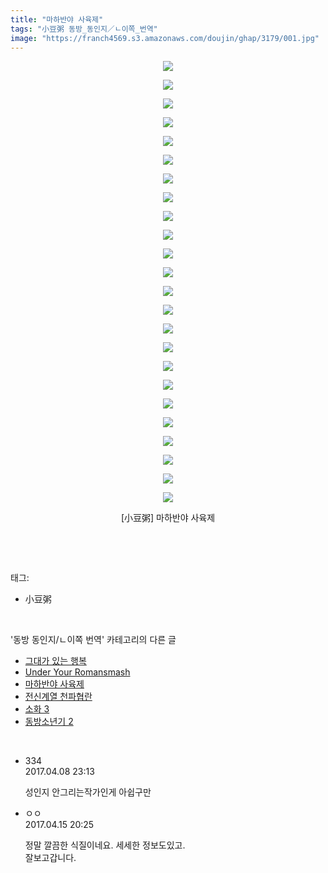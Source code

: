 ```yaml
---
title: "마하반야 사육제"
tags: "小豆粥 동방_동인지／ㄴ이쪽_번역"
image: "https://franch4569.s3.amazonaws.com/doujin/ghap/3179/001.jpg"
---
```

<div class="article">
<p style="text-align: center; clear: none; float: none;"><img src="{{ site.imgserver2 }}/ghap/3179/001.jpg"/></p>
<p style="text-align: center; clear: none; float: none;"><img src="{{ site.imgserver2 }}/ghap/3179/002.jpg"/></p>
<p style="text-align: center; clear: none; float: none;"><img src="{{ site.imgserver2 }}/ghap/3179/003.jpg"/></p>
<p style="text-align: center; clear: none; float: none;"><img src="{{ site.imgserver2 }}/ghap/3179/004.jpg"/></p>
<p style="text-align: center; clear: none; float: none;"><img src="{{ site.imgserver2 }}/ghap/3179/005.jpg"/></p>
<p style="text-align: center; clear: none; float: none;"><img src="{{ site.imgserver2 }}/ghap/3179/006.jpg"/></p>
<p style="text-align: center; clear: none; float: none;"><img src="{{ site.imgserver2 }}/ghap/3179/007.jpg"/></p>
<p style="text-align: center; clear: none; float: none;"><img src="{{ site.imgserver2 }}/ghap/3179/008.jpg"/></p>
<p style="text-align: center; clear: none; float: none;"><img src="{{ site.imgserver2 }}/ghap/3179/009.jpg"/></p>
<p style="text-align: center; clear: none; float: none;"><img src="{{ site.imgserver2 }}/ghap/3179/010.jpg"/></p>
<p style="text-align: center; clear: none; float: none;"><img src="{{ site.imgserver2 }}/ghap/3179/011.jpg"/></p>
<p style="text-align: center; clear: none; float: none;"><img src="{{ site.imgserver2 }}/ghap/3179/012.jpg"/></p>
<p style="text-align: center; clear: none; float: none;"><img src="{{ site.imgserver2 }}/ghap/3179/013.jpg"/></p>
<p style="text-align: center; clear: none; float: none;"><img src="{{ site.imgserver2 }}/ghap/3179/014.jpg"/></p>
<p style="text-align: center; clear: none; float: none;"><img src="{{ site.imgserver2 }}/ghap/3179/015.jpg"/></p>
<p style="text-align: center; clear: none; float: none;"><img src="{{ site.imgserver2 }}/ghap/3179/016.jpg"/></p>
<p style="text-align: center; clear: none; float: none;"><img src="{{ site.imgserver2 }}/ghap/3179/017.jpg"/></p>
<p style="text-align: center; clear: none; float: none;"><img src="{{ site.imgserver2 }}/ghap/3179/018.jpg"/></p>
<p style="text-align: center; clear: none; float: none;"><img src="{{ site.imgserver2 }}/ghap/3179/019.jpg"/></p>
<p style="text-align: center; clear: none; float: none;"><img src="{{ site.imgserver2 }}/ghap/3179/020.jpg"/></p>
<p style="text-align: center; clear: none; float: none;"><img src="{{ site.imgserver2 }}/ghap/3179/021.jpg"/></p>
<p style="text-align: center; clear: none; float: none;"><img src="{{ site.imgserver2 }}/ghap/3179/022.jpg"/></p>
<p style="text-align: center; clear: none; float: none;"><img src="{{ site.imgserver2 }}/ghap/3179/023.jpg"/></p>
<p style="text-align: center; clear: none; float: none;"><img src="{{ site.imgserver2 }}/ghap/3179/024.jpg"/></p>
<p style="text-align: center; clear: none; float: none;">[小豆粥] 마하반야 사육제</p>
<p><br/></p>
</div><br/>
<div class="tagTrail">
<p>태그: </p>
<ul>
<li>小豆粥</li>
</ul>
</div><br/>
<div class="another">
<p>'동방 동인지/ㄴ이쪽 번역' 카테고리의 다른 글</p>
<ul>
<li><a href="/ghap_3197">그대가 있는 행복</a></li>
<li><a href="/ghap_3181">Under Your Romansmash</a></li>
<li><a href="/ghap_3179">마하반야 사육제</a></li>
<li><a href="/ghap_3178">전신계열 천파협란</a></li>
<li><a href="/ghap_3176">소화 3</a></li>
<li><a href="/ghap_3175">동방소년기 2</a></li>
</ul>
</div><br/>
<div class="cb_module cb_fluid">
<div class="cb_wrt cb_profile">
<div class="comment">
<ul>
<li class="cb_thumb_off" id="comment14960928">
<div class="cb_comment_area">
<div class="cb_info_area">
<div class="cb_section">
<span class="cb_nick_name">334</span>
</div>
<div class="cb_section">
<span class="cb_date">2017.04.08 23:13 </span>
</div>
</div>
<div class="cb_dsc_comment">
<p class="cb_dsc">
											성인지 안그리는작가인게 아쉽구만
										</p>
</div>
</div></li>
<li class="cb_thumb_off" id="comment14966020">
<div class="cb_comment_area">
<div class="cb_info_area">
<div class="cb_section">
<span class="cb_nick_name">ㅇㅇ</span>
</div>
<div class="cb_section">
<span class="cb_date">2017.04.15 20:25 </span>
</div>
</div>
<div class="cb_dsc_comment">
<p class="cb_dsc">
											정말 깔끔한 식질이네요. 세세한 정보도있고.<br/>
잘보고갑니다.
										</p>
</div>
</div></li>
</ul>
</div>
</div><!-- commentList close -->
</div><br/>
